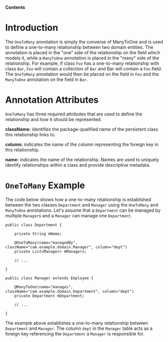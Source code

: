 **Contents**


# Introduction #

The `OneToMany` annotation is simply the converse of ManyToOne and is used to define a one-to-many relationship between two domain entities. The annotation is placed in the "one" side of the relationship on the field which models it, while a `ManyToOne` annotation is placed in the "many" side of the relationship. For example, if class `Foo` has a one-to-many relationship with class `Bar`, `Foo` will contain a collection of `Bar` and Bar will contain a `Foo` field. The `OneToMany` annotation would then be placed on the field in `Foo` and the `ManyToOne` annotation on the field in `Bar`.

# Annotation Attributes #

`OneToMany` has three required attributes that are used to define the relationship and how it should be represented.

**className:** identifies the package-qualified name of the persistent class this relationship links to.

**column:** indicates the name of the column representing the foreign key in this relationship.

**name:**  indicates the name of the relationship. Names are used to uniquely identify relationships within a class and provide descriptive metadata.

# `OneToMany` Example #

The code below shows how a one-to-many relationship is established between the two classes `Department` and `Manager` using the `OneToMany` and `ManyToOne` annotations. Let's assume that a `Department` can be managed by multiple `Manager`s and a `Manager` can manage one `Department`.

```
public class Department {

    private String mName;

    @OneToMany(name="managedBy", className="com.example.domain.Manager", column="dept")
    private List<Manager> mManagers;

    // ...

}

public class Manager extends Employee {

    @ManyToOne(name="manages", className="com.example.domain.Department", column="dept")
    private Department mDepartment;

    // ...

}
```

The example above establishes a one-to-many relationship between `Department` and `Manager`. The column `dept` in the `Manager` table acts as a foreign key referencing the `Department` a `Manager` is responsible for.